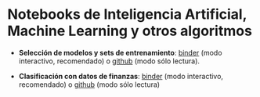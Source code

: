 # Notebooks de Inteligencia Artificial, Machine Learning y otros algoritmos

* **Selección de modelos y sets de entrenamiento**: [binder](https://mybinder.org/v2/gh/sebastiandres/ia_notebooks/master?filepath=1_error_datasets_y_modelos.ipynb) (modo interactivo, recomendado) o [github](https://mybinder.org/v2/gh/sebastiandres/ia_notebooks/master?filepath=1_error_datasets_y_modelos/1_error_datasets_y_modelos.ipynb) (modo sólo lectura).

* **Clasificación con datos de finanzas**: [binder](https://mybinder.org/v2/gh/sebastiandres/ia_notebooks/master?filepath=2_classificacion_aplicacion_finanzas/bankMarketingML_v2.ipynb) (modo interactivo, recomendado) o [github](https://mybinder.org/v2/gh/sebastiandres/ia_notebooks/master?filepath=1_error_datasets_y_modelos/1_error_datasets_y_modelos.ipynb) (modo sólo lectura)
